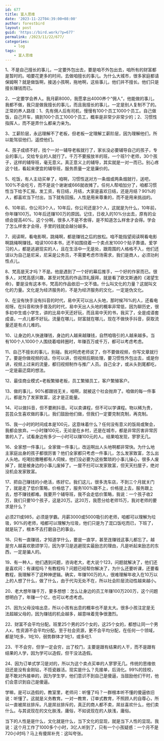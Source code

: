 ```yaml
---
id: 677
title: 富人思维
date: '2023-11-22T04:39:00+08:00'
author: forestbird
layout: post
guid: 'https://bird.work/?p=677'
permalink: /2023/11/22/677/
categories:
    - log
tags:
    - 富人思维
---
```


1、不是自己擅长的事儿，一定要外包出去，要是咱不外包出去，咱所有的财富都是暂时的。咱要花更多的时间，去做咱擅长的事儿。为什么大城市，很多家庭都请保姆啊？就是做饭啊，接送小孩啊，拖地啊，这些事儿，他们并不擅长。他们只是擅长赚钱而已。

2、一定要学会养人。我月薪8000，我愿拿出4000养个“佣人”，他能做的事儿，我都不做，我只是做我擅长的事儿，而且我擅长的事儿，一定是别人复制不了的。正常的养人路径：1、先有佣人后有司机，慢慢有100个员工1000个员工。自己做饭，自己开车，搞到100个员工1000个员工，概率是非常少非常少的；2、习惯性指挥人，而不是弄什么都亲力亲为。

3、工薪阶层，永远理解不了老板，但老板一定理解工薪阶层，因为理解他们，所以能驾驭他们，遥控他们。

4、孩子成绩不好，找个一对一辅导老板就行了，家长没必要辅导自己的孩子，专业的事儿，交给专业的人就行了。千万不要报放羊的班，一个班1个老师，30个孩子，这样的辅导班，毫无意义。真正意义上的辅导，其实就是一对一而已。别心疼这个钱，看起来便宜的辅导班，服务质量一定是廉价的。

5、吃饭，有人主动买单了，咱啊，习惯性送对方一条烟或两条烟就行，送吧，100%不会吃亏，而不是说个谢谢或666就收摊了。任何人帮咱加分了，咱都习惯性当下给予汇报。发工资，有日结，月结，大家是喜欢日结，还是月结？90%的人，都喜欢当下付出，当下就有回报。人性是用来尊重的，而不是用来挑战的。

6、10年前，你公司3个人，10年后，你公司还是3个人，这就是为什么，10年前，你年赚100万。10年后还赚100万的原因。记住，日收入的10%分出去，原有的业绩会提高40%，这个分啊，很多人不是不舍得，是不知道怎么样舍才会得。学会了怎么样舍才会得，手里的钱就会越分越多。

7、阅读啊，看电影啊，跳绳啊，都是赚钱之后的放松。咱不能指望阅读啊看电影啊跳绳啊赚钱。咱读1000本书，还不如围绕着一个卖点发1000个贴子靠谱。爱学习的人，都是逃避现实的人，且在生活中一无是处，跟周围的人格格不入，他们还误以为自己是尼采，尼采是公务员，不需要考虑市场需求，我们是商人，必须功利性点儿。

8、梵高是天才吗？不是。他是遇到了一个好的幕后推手，一个好的作家而已。很多人，对梵高感兴趣，甚至对梵高的作品顶礼膜拜，就是看了欧文斯通的《渴望生命》，要是没有这本书，梵高的作品依旧一文不值。什么叫文化的力量？这就叫文化的力量。文化是为经济服务的，不是为经济服务的文化，一定是伪文化。

9、在没有快手没有抖音的时代，易中天可以出人头地，那时候76%的人，还看电视呀。在抖音和快手普及的时代，易中天出人头地的概率非常低，因为聊历史，很多初中生或小学生，讲的比易中天还好玩，而且易中天的书，我买了，全是成语套成语，一点儿都不好玩。流量在哪儿，财富就在哪儿，现在不做快手抖音，获取流量还是有点儿难的。

10、让身边的人快速赚钱，身边的人越来越赚钱，自然咱吸引的人越来越多。当有100个人1000个人围绕着咱转圈时，年赚百万或千万，都可以考虑考虑。

11、自己不擅长的事儿，别碰。我对阿虎老师说了，你不要做视频，你写文章就行了。要是你做视频的话，你可以讲，但视频后期处理，要习惯性外包出去，或是你讲，视频上过来的流量，都归视频制作与推广人员。自己全才，或从头到尾都吃，一定是最迂腐的想法。

12、最佳商业模式=老板繁殖老板，员工繁殖员工，客户繁殖客户。

13、做的事儿，90%都跟钱无关，咱啊，就被这个社会抛弃了。咱做的每一件事儿，都是为了发家致富，这才是正能量。

14、可以做抖音，但不要刷抖音。可以卖课程，但不可以学课程。物以稀为贵，芸芸众生喜欢做的事儿，我们鼓励他们做，但我们一定要克制克制，再克制。

15、我一小时的时间成本是100元，这意味着什么？任何没有意义的饭局或聚会，我都会放弃。一小时赚100元，无论是在乡村，还是在城市，都是非常厉害非常厉害的人了。试看身边有多少一小时可以赚100元的人。结果咱发现，寥寥无几。

16、全家想一件事儿，全家做一件事儿，改运啊出人头地啊都非常快。为什么地主家庭出身的孩子都很厉害？他们全家都只考虑一件事儿，怎么发家致富，怎么出人头地。吃喝拉撒睡都有人伺候，他们没必要为这些繁琐的小事儿操心，很多人废掉了，就是被身边的小事儿废掉了。一屋不扫可以发家致富，但天天扫屋子，绝对没机会发家致富。

17、把自己赚钱的小绝活，练好它。我们这儿，很多洗车店，不到三个月就关门了，就是走了低价策略，价格低了，服务100%跟不上，价格提上去，服务跟上去，想不赚钱都难。我要开个辅导班，我不会走低价策略，我说：一个孩子收2万，我们只要10个孩子，这是20万。这20万，我愿分给老师15万，我对老师的要求是什么？

必须211或985，必须是学霸。月薪3000或5000吸引的老师，咱都可以理解为垃圾，90%的老师，咱都可以理解为垃圾，他们只是为了混口饭吃而已，下班了，就是玩了，根本不去打磨自己的事业。

18、只有一直赚钱，才知道学什么，要是一直学，甚至连赚钱这事儿都忘了。越是穷人越喜欢歌颂学习，因为学习是逃避现实最励志的理由，凡是听起来励志的东西，一定是骗人的。

19、有一种人，他们遇到问题，咨询老大，老大说个123，问题就解决了，他们还是喜欢问：有课程吗？有教程吗？问题已经帮你解决了，为什么还要听课，还要看教程，我理解不了这种神逻辑。确实，年赚100万的人，很难理解年收入在10万以上的人想了什么，做了什么，由于代沟无处不在，所以社会阶层流动性越来越小。

20、老大想年赚千万，要多想想：怎么让身边的员工年赚100万200万，这个问题想明白了，年赚一个亿，也可以考虑考虑。

21、因为父母没啥出息，所以小孩有出息的概率也不是太大。很多小孩注定是无法超越父母的，因为赚钱的机会越多，越意味着竞争很激烈。

22、财富不会平均分配。班里25个男的25个女的，这25个女的，都想让同一个男人x，性资源不会平均分配。至于社会资源，更不会平均分配，在任何一个领域，都是1吃多，1吃10，弱势群体才1吃1，或多吃1.

23、干不会穷，但学一定会穷，出了校门，主要是跟有结果的人干，而不是跟有结果的人学，因为学可以造假，但干没法造假。

24、因为订单式学习是对的，所以为这个卖点买单的人寥寥无几。传统的思维依旧还是没有金刚钻，不揽瓷器活。现实是什么？先接单，后消化。99%的技校，是不敢对外接单的，因为学生学，他们意识不到自己是傻逼，当鼓励他们干时，他们会意识到自己是傻逼。

学嘛，是可以造假的，教室里，老师问：听懂了吗？一群根本听不懂的傻逼依旧说：听懂了。这就是义务教育。一对一教育，订单式教育，不照顾人的自尊心，所以一直被屌丝排斥。凡是屌丝排斥的，真正的商人都不卖，屌丝喜欢什么，他们卖什么。与其说现在的文化肤浅，庸俗，不如说现在的人肤浅，庸俗。

当下的人性是是什么，文化就是什么，当下文化的显现，就是当下人性的显现。我说：这个月工作了1000多个小时，3亿人听到了，只有一个小孩疑惑：一个月不是720小时吗？马上有傻屌补充：这叫夸张。